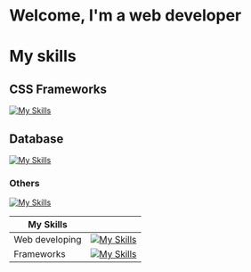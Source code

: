 # Welcome, I'm a web developer
# My skills
## 

## 

## CSS Frameworks
[![My Skills](https://skillicons.dev/icons?i=bootstrap,tailwind&theme=light)](https://skillicons.dev)
## Database
[![My Skills](https://skillicons.dev/icons?i=mysql,mongodb&theme=light)](https://skillicons.dev)
### Others
[![My Skills](https://skillicons.dev/icons?i=cpp,java,php,arduino,figma&theme=light)](https://skillicons.dev)

| My Skills |  |
| --- | --- |
| Web developing | [![My Skills](https://skillicons.dev/icons?i=react&theme=light)](https://skillicons.dev) |
| Frameworks | [![My Skills](https://skillicons.dev/icons?i=html,css,sass,js&theme=light)](https://skillicons.dev) |
